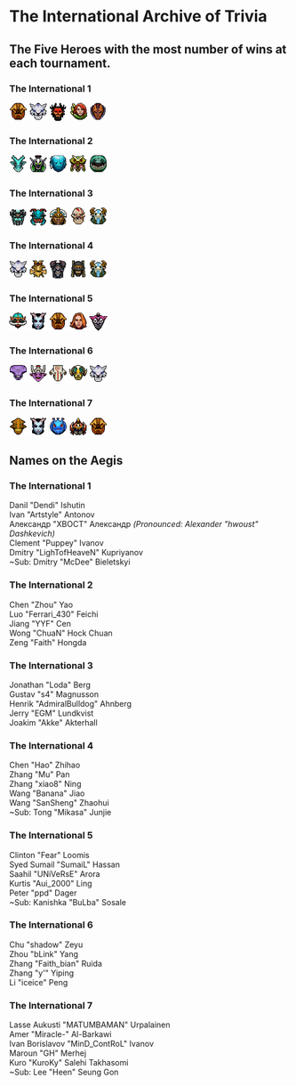 # The International Archive of Trivia

## The Five Heroes with the most number of wins at each tournament.

### The International 1

![Shaker](/images/miniheroes/earthshaker.png) ![Potm](/images/miniheroes/mirana.png) ![BM](/images/miniheroes/beastmaster.png) ![Wind](/images/miniheroes/windrunner.png) ![AM](/images/miniheroes/antimage.png)

### The International 2

![lsehrac](/images/miniheroes/leshrac.png) ![rubick](/images/miniheroes/rubick.png) ![morph](/images/miniheroes/morphling.png) ![veno](/images/miniheroes/venomancer.png) ![tide](/images/miniheroes/tidehunter.png)

### The International 3

![visage](/images/miniheroes/visage.png) ![weaver](/images/miniheroes/weaver.png) ![chen](/images/miniheroes/chen.png) ![ls](/images/miniheroes/life_stealer.png) ![furion](/images/miniheroes/furion.png)

### The International 4

![potm](/images/miniheroes/mirana.png) ![treant](/images/miniheroes/treant.png) ![doom](/images/miniheroes/doom.png) ![rhasta](/images/miniheroes/shadow_shaman.png) ![furion](/images/miniheroes/furion.png)

### The International 5

![gyro](/images/miniheroes/gyrocopter.png) ![qop](/images/miniheroes/queenofpain.png) ![earthshaker](/images/miniheroes/earthshaker.png) ![lina](/images/miniheroes/lina.png) ![dazzle](/images/miniheroes/dazzle.png)

### The International 6

![void](/images/miniheroes/faceless_void.png) ![timbersaw](/images/miniheroes/shredder.png) ![jugg](/images/miniheroes/juggernaut.png) ![tauren](/images/miniheroes/elder_titan.png) ![mirana](/images/miniheroes/mirana.png)

### The International 7

![sk](/images/miniheroes/sand_king.png) ![qop](/images/miniheroes/queenofpain.png) ![puck](/images/miniheroes/puck.png) ![nyx](/images/miniheroes/nyx_assassin.png) ![shaker](/images/miniheroes/earthshaker.png)

## Names on the Aegis

### The International 1

Danil "Dendi" Ishutin  
Ivan "Artstyle" Antonov  
Александр "XBOCT" Александр *(Pronounced: Alexander "hwoust" Dashkevich)*  
Clement "Puppey" Ivanov  
Dmitry "LighTofHeaveN" Kupriyanov  
~Sub: Dmitry "McDee" Bieletskyi

### The International 2

Chen "Zhou" Yao  
Luo "Ferrari_430" Feichi  
Jiang "YYF" Cen  
Wong "ChuaN" Hock Chuan  
Zeng "Faith" Hongda  

### The International 3

Jonathan "Loda" Berg  
Gustav "s4" Magnusson  
Henrik "AdmiralBulldog" Ahnberg  
Jerry "EGM" Lundkvist  
Joakim "Akke" Akterhall  

### The International 4

Chen "Hao" Zhihao  
Zhang "Mu" Pan  
Zhang "xiao8" Ning  
Wang "Banana" Jiao  
Wang "SanSheng" Zhaohui  
~Sub: Tong "Mikasa" Junjie  

### The International 5

Clinton "Fear" Loomis  
Syed Sumail "SumaiL" Hassan  
Saahil "UNiVeRsE" Arora  
Kurtis "Aui_2000" Ling  
Peter "ppd" Dager  
~Sub: Kanishka "BuLba" Sosale  

### The International 6

Chu "shadow" Zeyu  
Zhou "bLink" Yang  
Zhang "Faith_bian" Ruida  
Zhang "y'" Yiping  
Li "iceice" Peng  

### The International 7

Lasse Aukusti "MATUMBAMAN" Urpalainen  
Amer "Miracle-" Al-Barkawi  
Ivan Borislavov "MinD_ContRoL" Ivanov  
Maroun "GH" Merhej  
Kuro "KuroKy" Salehi Takhasomi  
~Sub: Lee "Heen" Seung Gon
